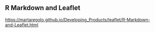 ## R Markdown and Leaflet

https://martaregolo.github.io/Developing_Products/leaflet/R-Markdown-and-Leaflet.html
